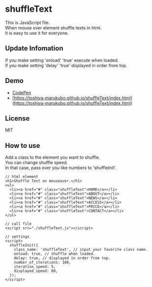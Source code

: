 # shuffleText
This is JavaScript file.  
When mouse over element shuffle texts in html.  
It is easy to use it for everyone.
## Update Infomation
If you make setting 'onload' 'true' execute when loaded.  
If you make setting 'delay' 'true' displayed in order from top.
## Demo
- [CodePen](https://codepen.io/toshiya-marukubo/pen/gOMqvvv)  
- [https://toshiya-marukubo.github.io/shuffleText/index.html](https://toshiya-marukubo.github.io/shuffleText/index.html)  
## License
MIT
## How to use
Add a class to the element you want to shuffle.  
You can change shuffle speed.  
In that case, pass over you like numbers to 'shuffleInit'.
```
// html element
<h1>Shuffle Text on mouseover.</h1>
<ul>
  <li><a href="#" class="shuffleText">HOME</a></li>
  <li><a href="#" class="shuffleText">ABOUT</a></li>
  <li><a href="#" class="shuffleText">NEWS</a></li>
  <li><a href="#" class="shuffleText">ACCESS</a></li>
  <li><a href="#" class="shuffleText">PRICE</a></li>
  <li><a href="#" class="shuffleText">CONTACT</a></li>
</ul>

// call file
<script src="./shuffleText.js"></script>

// settings
<script>
  shuffleInit({
    class_name: 'shuffleText', // input your favorite class name.
    onload: true, // shuffle when loaded.
    delay: true, // displayed in order from top.
    number_of_iterations: 100,
    iteration_speed: 5,
    displayed_speed: 80, 
  });
</script>
```
